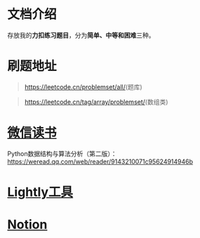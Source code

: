 # 文档介绍

存放我的**力扣练习题目**，分为**简单、中等和困难**三种。

# 刷题地址
><https://leetcode.cn/problemset/all/>(题库)

><https://leetcode.cn/tag/array/problemset/>(数组类)

# [微信读书](https://weread.qq.com/web/shelf)

Python数据结构与算法分析（第二版）：<https://weread.qq.com/web/reader/9143210071c95624914946b>

# [Lightly工具](https://60c91731.lightly.teamcode.com/)

# [Notion](https://www.notion.so/978780868c674455a83638995f933877?v=a03519bc9ed64188926af56135f065e)
